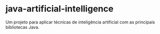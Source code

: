 # java-artificial-intelligence
Um projeto para aplicar técnicas de inteligência artificial com as principais bibliotecas Java.

